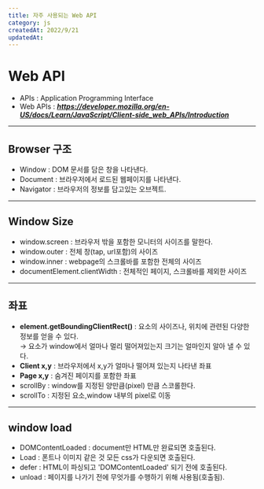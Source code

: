 ```yaml
---
title: 자주 사용되는 Web API
category: js
createdAt: 2022/9/21
updatedAt:
---
```


# Web API

- APIs : Application Programming Interface
- Web APIs : ***https://developer.mozilla.org/en-US/docs/Learn/JavaScript/Client-side_web_APIs/Introduction***

---

## Browser 구조

- Window : DOM 문서를 담은 창을 나타낸다.
- Document : 브라우저에서 로드된 웹페이지를 나타낸다.
- Navigator : 브라우저의 정보를 담고있는 오브젝트.

---

## Window Size

- window.screen : 브라우저 밖을 포함한 모니터의 사이즈를 말한다.
- window.outer : 전체 창(tap, url포함)의 사이즈
- window.inner : webpage의 스크롤바를 포함한 전체의 사이즈
- documentElement.clientWidth : 전체적인 페이지, 스크롤바를 제외한 사이즈

---

## 좌표

- **element.getBoundingClientRect()** : 요소의 사이즈나, 위치에 관련된 다양한 정보를 얻을 수 있다.  
  → 요소가 window에서 얼마나 멀리 떨어져있는지 크기는 얼마인지 알아 낼 수 있다.
- **Client x,y** : 브라우저에서 x,y가 얼마나 떨어져 있는지 나타낸 좌표
- **Page x,y** : 숨겨진 페이지를 포함한 좌표
- scrollBy : window를 지정된 양만큼(pixel) 만큼 스코롤한다.
- scrollTo : 지정된 요소,window 내부의 pixel로 이동

---

## window load

- DOMContentLoaded : document만 HTML만 완료되면 호출된다.
- Load : 폰트나 이미지 같은 것 모든 css가 다운되면 호출된다.
- defer : HTML이 파싱되고 'DOMContentLoaded' 되기 전에 호출된다.
- unload : 페이지를 나가기 전에 무엇가를 수행하기 위해 사용됨(호출됨).
